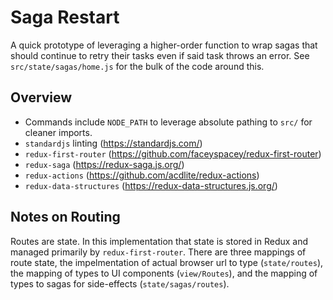 
# Saga Restart

A quick prototype of leveraging a higher-order function to wrap sagas that should continue to retry their tasks even if said task throws an error. See `src/state/sagas/home.js` for the bulk of the code around this.

## Overview

* Commands include `NODE_PATH` to leverage absolute pathing to `src/` for cleaner imports.
* `standardjs` linting (https://standardjs.com/)
* `redux-first-router` (https://github.com/faceyspacey/redux-first-router)
* `redux-saga` (https://redux-saga.js.org/)
* `redux-actions` (https://github.com/acdlite/redux-actions)
* `redux-data-structures` (https://redux-data-structures.js.org/)

## Notes on Routing

Routes are state. In this implementation that state is stored in Redux and managed primarily by `redux-first-router`. There are three mappings of route state, the impelmentation of actual browser url to type (`state/routes`), the mapping of types to UI components (`view/Routes`), and the mapping of types to sagas for side-effects (`state/sagas/routes`).
